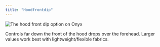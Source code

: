 ```yaml
---
title: "Hoodfrontdip"
---
```


![The hood front dip option on Onyx](./hoodfrontdip.svg)

Controls far down the front of the hood drops over the forehead. Larger values work best with lightweight/flexible fabrics.
